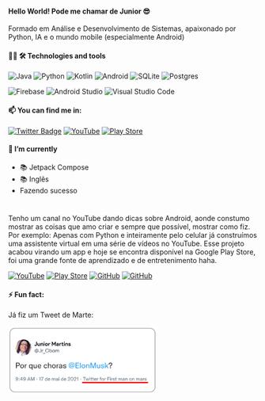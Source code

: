 #### Hello World! Pode me chamar de Junior  😎 
Formado em Análise e Desenvolvimento de Sistemas, apaixonado por Python, IA e o mundo mobile (especialmente Android)

#### 👨‍💻 🛠 Technologies and tools
![Java](https://img.shields.io/badge/Java-%23ED8B00.svg?style=flat-square&logo=java&logoColor=white)
![Python](https://img.shields.io/badge/Python-3670A0?style=flat-square&logo=python&logoColor=ffdd54)
![Kotlin](https://img.shields.io/badge/Kotlin-%230095D5.svg?style=flat-square&logo=kotlin&logoColor=white)
![Android](https://img.shields.io/badge/Android-3DDC84?style=flat-square&logo=android&logoColor=white)
![SQLite](https://img.shields.io/badge/sqlite-%2307405e.svg?style=flat-square&logo=sqlite&logoColor=white)
![Postgres](https://img.shields.io/badge/postgres-%23316192.svg?style=flat-square&logo=postgresql&logoColor=white)

![Firebase](https://img.shields.io/badge/Firebase-%23039BE5.svg?style=flat-square&logo=firebase)
![Android Studio](https://img.shields.io/badge/Android%20Studio-3DDC84.svg?style=flat-square&logo=android-studio&logoColor=white)
![Visual Studio Code](https://img.shields.io/badge/Visual%20Studio%20Code-0078d7.svg?style=flat-square&logo=visual-studio-code&logoColor=white)



#### 📫 You can find me in:

[![Twitter Badge](https://img.shields.io/badge/-Twitter-1ca0f1?style=flat-square&labelColor=1ca0f1&logo=twitter&logoColor=white&link=https://twitter.com/Jr_Obom)](https://twitter.com/Jr_Obom)
[![YouTube](https://img.shields.io/badge/YouTube-%23FF0000.svg?style=flat-square&logo=YouTube&logoColor=white&link=https://www.youtube.com/paradoxo10)](https://www.youtube.com/paradoxo10)
[![Play Store](https://img.shields.io/badge/Google_Play-414141?style=flat-square&logo=google-play&logoColor=white&link=https://play.google.com/store/apps/dev?id=4872041156978653342)](https://play.google.com/store/apps/dev?id=4872041156978653342)


#### 🌱 I’m currently
- 📚 Jetpack Compose
- 📚 Inglês
- Fazendo sucesso

#

Tenho um canal no YouTube dando dicas sobre Android, aonde constumo mostrar as coisas que amo criar e sempre que possível, mostrar como fiz.
Por exemplo: Apenas com Python e inteiramente pelo celular já construímos uma assistente virtual em uma série de vídeos no YouTube. Esse projeto acabou virando um app e hoje se encontra disponível na Google Play Store, foi uma grande fonte de aprendizado e de entretenimento haha.


[![YouTube](https://img.shields.io/badge/Série_YouTube-%23FF0000.svg?style=flat-square&logo=YouTube&logoColor=white&link=https://youtu.be/dyXFa1ymL-M)](https://youtu.be/dyXFa1ymL-M)
[![Play Store](https://img.shields.io/badge/Google_Play-414141?style=flat-square&logo=google-play&logoColor=white&link=https://play.google.com/store/apps/details?id=com.paradoxo.amadeus)](https://play.google.com/store/apps/details?id=com.paradoxo.amadeus)
[![GitHub](https://img.shields.io/badge/Amadeus-100000?style=flat-square&logo=github&logoColor=white&link=https://github.com/git-jr/Projeto-Amadeus-Assistente-Android)](https://github.com/git-jr/Projeto-Amadeus-Assistente-Android)
[![GitHub](https://img.shields.io/badge/IADoxo-100000?style=flat-square&logo=github&logoColor=white&link=https://github.com/git-jr/IADoxo)](https://github.com/git-jr/IADoxo)

#### ⚡ Fun fact:
Já fiz um Tweet de Marte:

<a href="https://twitter.com/Jr_Obom/status/1399719461452664833"><img src="https://github.com/K6pkus/Imgs/blob/main/Tweet%20de%20Marte.png" alt="Tweet de marte" width="300"></a>



<!--
<img src="https://img.shields.io/badge/Android-282C34?logo=android&logoColor=3DDC84" alt="Android logo" title="Android" height="25" />

git-jr/git-jr is a ✨ special ✨ repository because its `README.md` (this file) appears on your GitHub profile.

Here are some ideas to get you started:

- 🔭 I’m currently working on ...
- 🌱 I’m currently learning ...
- 👯 I’m looking to collaborate on ...
- 🤔 I’m looking for help with ...
- 💬 Ask me about ...
- 📫 How to reach me: ...
- 😄 Pronouns: ...
- ⚡ Fun fact: ...
-->
